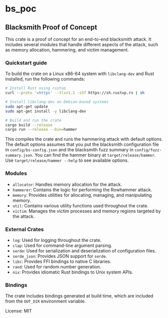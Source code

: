 # bs_poc

## Blacksmith Proof of Concept

This crate is a proof of concept for an end-to-end blacksmith attack. It includes
several modules that handle different aspects of the attack, such as memory
allocation, hammering, and victim management.

### Quickstart guide

To build the crate on a Linux x86-64 system with `libclang-dev` and Rust installed,
run the following commands:

```sh
# Install Rust using rustup
curl --proto '=https' --tlsv1.2 -sSf https://sh.rustup.rs | sh

# Install libclang-dev on Debian-based systems
sudo apt-get update
sudo apt-get install -y libclang-dev

# Build and run the crate
cargo build --release
cargo run --release --bin=hammer
```

This compiles the crate and runs the hammering attack with default options.
The default options assumes that you put the blacksmith configuration file in `config/bs-config.json` and the
blacksmith fuzz summary in `config/fuzz-summary.json`.
You can find the hammer binary at `target/release/hammer`.
Use `target/release/hammer --help` to see available options.

### Modules

- `allocator`: Handles memory allocation for the attack.
- `hammerer`: Contains the logic for performing the Rowhammer attack.
- `memory`: Provides utilities for allocating, managing, and manipulating memory.
- `util`: Contains various utility functions used throughout the crate.
- `victim`: Manages the victim processes and memory regions targeted by the attack.

### External Crates

- `log`: Used for logging throughout the crate.
- `clap`: Used for command-line argument parsing.
- `serde`: Used for serialization and deserialization of configuration files.
- `serde_json`: Provides JSON support for `serde`.
- `libc`: Provides FFI bindings to native C libraries.
- `rand`: Used for random number generation.
- `nix`: Provides idiomatic Rust bindings to Unix system APIs.

### Bindings

The crate includes bindings generated at build time, which are included from
the `OUT_DIR` environment variable.

License: MIT

